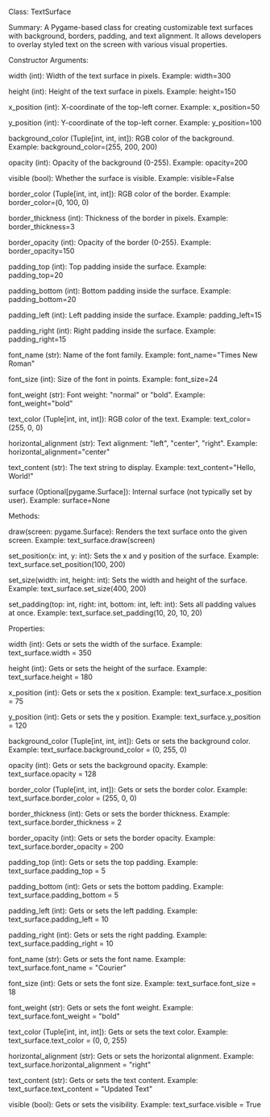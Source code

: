 Class: TextSurface

Summary:
A Pygame-based class for creating customizable text surfaces with background, borders, padding, and text alignment. It allows developers to overlay styled text on the screen with various visual properties.

Constructor Arguments:

width (int): Width of the text surface in pixels.
    Example: width=300

height (int): Height of the text surface in pixels.
    Example: height=150

x_position (int): X-coordinate of the top-left corner.
    Example: x_position=50

y_position (int): Y-coordinate of the top-left corner.
    Example: y_position=100

background_color (Tuple[int, int, int]): RGB color of the background.
    Example: background_color=(255, 200, 200)

opacity (int): Opacity of the background (0-255).
    Example: opacity=200

visible (bool): Whether the surface is visible.
    Example: visible=False

border_color (Tuple[int, int, int]): RGB color of the border.
    Example: border_color=(0, 100, 0)

border_thickness (int): Thickness of the border in pixels.
    Example: border_thickness=3

border_opacity (int): Opacity of the border (0-255).
    Example: border_opacity=150

padding_top (int): Top padding inside the surface.
    Example: padding_top=20

padding_bottom (int): Bottom padding inside the surface.
    Example: padding_bottom=20

padding_left (int): Left padding inside the surface.
    Example: padding_left=15

padding_right (int): Right padding inside the surface.
    Example: padding_right=15

font_name (str): Name of the font family.
    Example: font_name="Times New Roman"

font_size (int): Size of the font in points.
    Example: font_size=24

font_weight (str): Font weight: "normal" or "bold".
    Example: font_weight="bold"

text_color (Tuple[int, int, int]): RGB color of the text.
    Example: text_color=(255, 0, 0)

horizontal_alignment (str): Text alignment: "left", "center", "right".
    Example: horizontal_alignment="center"

text_content (str): The text string to display.
    Example: text_content="Hello, World!"

surface (Optional[pygame.Surface]): Internal surface (not typically set by user).
    Example: surface=None

Methods:

draw(screen: pygame.Surface): Renders the text surface onto the given screen.
    Example: text_surface.draw(screen)

set_position(x: int, y: int): Sets the x and y position of the surface.
    Example: text_surface.set_position(100, 200)

set_size(width: int, height: int): Sets the width and height of the surface.
    Example: text_surface.set_size(400, 200)

set_padding(top: int, right: int, bottom: int, left: int): Sets all padding values at once.
    Example: text_surface.set_padding(10, 20, 10, 20)

Properties:

width (int): Gets or sets the width of the surface.
    Example: text_surface.width = 350

height (int): Gets or sets the height of the surface.
    Example: text_surface.height = 180

x_position (int): Gets or sets the x position.
    Example: text_surface.x_position = 75

y_position (int): Gets or sets the y position.
    Example: text_surface.y_position = 120

background_color (Tuple[int, int, int]): Gets or sets the background color.
    Example: text_surface.background_color = (0, 255, 0)

opacity (int): Gets or sets the background opacity.
    Example: text_surface.opacity = 128

border_color (Tuple[int, int, int]): Gets or sets the border color.
    Example: text_surface.border_color = (255, 0, 0)

border_thickness (int): Gets or sets the border thickness.
    Example: text_surface.border_thickness = 2

border_opacity (int): Gets or sets the border opacity.
    Example: text_surface.border_opacity = 200

padding_top (int): Gets or sets the top padding.
    Example: text_surface.padding_top = 5

padding_bottom (int): Gets or sets the bottom padding.
    Example: text_surface.padding_bottom = 5

padding_left (int): Gets or sets the left padding.
    Example: text_surface.padding_left = 10

padding_right (int): Gets or sets the right padding.
    Example: text_surface.padding_right = 10

font_name (str): Gets or sets the font name.
    Example: text_surface.font_name = "Courier"

font_size (int): Gets or sets the font size.
    Example: text_surface.font_size = 18

font_weight (str): Gets or sets the font weight.
    Example: text_surface.font_weight = "bold"

text_color (Tuple[int, int, int]): Gets or sets the text color.
    Example: text_surface.text_color = (0, 0, 255)

horizontal_alignment (str): Gets or sets the horizontal alignment.
    Example: text_surface.horizontal_alignment = "right"

text_content (str): Gets or sets the text content.
    Example: text_surface.text_content = "Updated Text"

visible (bool): Gets or sets the visibility.
    Example: text_surface.visible = True